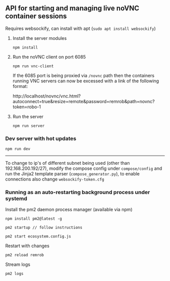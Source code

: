 ## API for starting and managing live noVNC container sessions

Requires websockify, can install with apt (`sudo apt install websockify`)

1. Install the server modules

    `npm install`

2. Run the noVNC client on port 6085

    `npm run vnc-client`

    If the 6085 port is being proxied via `/novnc` path then the containers running VNC servers can now be excessed with a link of the following format:

    http://localhost/novnc/vnc.html?autoconnect=true&resize=remote&password=remrob&path=novnc?token=robo-1

3. Run the server

    `npm run server`


### Dev server with hot updates

`npm run dev`

---

To change to ip's of different subnet being used (other than 192.168.200.192/27), modify the compose config under `compose/config` and run the Jinja2 template parser (`compose_generator.py`), to enable connections also change `websockify-token.cfg`


### Running as an auto-restarting background process under systemd

Install the pm2 daemon process manager (available via npm)

    npm install pm2@latest -g

    pm2 startup // follow instructions

    pm2 start ecosystem.config.js

Restart with changes

    pm2 reload remrob

Stream logs

    pm2 logs
